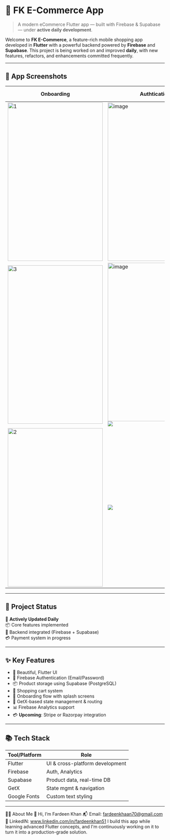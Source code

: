 # 🛒 FK E-Commerce App

> A modern eCommerce Flutter app — built with Firebase & Supabase — under **active daily development**.

Welcome to **FK E-Commerce**, a feature-rich mobile shopping app developed in **Flutter** with a powerful backend powered by **Firebase** and **Supabase**. This project is being worked on and improved **daily**, with new features, refactors, and enhancements committed frequently.

---

## 📸 App Screenshots

| Onboarding               | Authtication               | Product Details         |
|--------------------------|--------------------------|---------------------------|
| <img width="300" height="500" alt="1" src="https://github.com/user-attachments/assets/32734f0e-a09f-49c5-9efc-a8fddabf5ee9" />| <img width="300" height="500" alt="image" src="https://github.com/user-attachments/assets/b67516d7-196f-405a-9af8-fa16f468b6d8" />|![](screenshots/product_detail.png) |
| <img width="300" height="500" alt="3" src="https://github.com/user-attachments/assets/1321b260-8ba5-41bb-b01e-81b1702cf13a" />|<img width="300" height="500" alt="image" src="https://github.com/user-attachments/assets/c1d7343e-e1f6-45c6-b87e-fe9cf07c06af" />![](screenshots/product_detail.png) |
| <img width="300" height="500" alt="2" src="https://github.com/user-attachments/assets/10fabe2e-ab56-456f-ac5d-ba10aadc6058" />| ![](screenshots/onboarding.png) | ![](screenshots/product_detail.png) |





---

## 🚧 Project Status

🔄 **Actively Updated Daily**  
📦 Core features implemented  
🧾 Backend integrated (Firebase + Supabase)  
💳 Payment system in progress  

---

## ✨ Key Features

- 📱 Beautiful, Flutter UI
- 🔐 Firebase Authentication (Email/Password)
- 📦 Product storage using Supabase (PostgreSQL)
- 🛒 Shopping cart system
- 🧭 Onboarding flow with splash screens
- 🔧 GetX-based state management & routing
- 📊 Firebase Analytics support
- 💳 **Upcoming**: Stripe or Razorpay integration

---

## 📚 Tech Stack

| Tool/Platform  | Role                            |
|----------------|---------------------------------|
| Flutter        | UI & cross-platform development |
| Firebase       | Auth, Analytics                 |
| Supabase       | Product data, real-time DB      |
| GetX           | State mgmt & navigation         |
| Google Fonts   | Custom text styling             |

---
🧑‍💻 About Me
👋 Hi, I’m Fardeen Khan
📬 Email: fardeenkhaan70@gmail.com
🔗 LinkedIN: www.linkedin.com/in/fardeenkhan51
I build this app while learning advanced Flutter concepts, and I'm continuously working on it to turn it into a production-grade solution.

